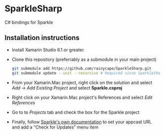 # SparkleSharp

C# bindings for Sparkle

## Installation instructions

- Install Xamarin Studio 6.1 or greater.
- Clone this repository (preferrably as a submodule in your main project)

  ```sh
  git submodule add https://github.com/rainycape/SparkleSharp.git
  git submodule update --init --recursive # Required since SparkleSharp includes Sparkle as a submodule
  ```
- From your Xamarin.Mac project, right click on the solution and select *Add* -> *Add Existing Project* and select **Sparkle.csproj**
- Right click on your Xamarin.Mac project's References and select *Edit References*
- Go to to *Projects* tab and check the box for the Sparkle project
- Finally, follow [Sparkle's own documentation](https://sparkle-project.org/documentation/) to set your appcast URL and add a "Check for Updates" menu item
